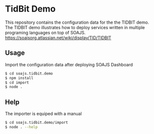# TidBit Demo
This repository contains the configuration data for the the TIDBIT demo.
The TIDBIT demo illustrates how to deploy services written in multiple programing languages on top of SOAJS.
https://soajsorg.atlassian.net/wiki/display/TID/TIDBIT

## Usage
Import the configuration data after deploying SOAJS Dashboard
```sh
$ cd soajs.tidbit.demo
$ npm install
$ cd import
$ node .
```

## Help
The importer is equiped with a manual
```sh
$ cd soajs.tidbit.demo/import
$ node . --help
```
